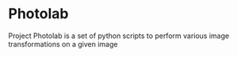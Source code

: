 # Photolab
Project Photolab is a set of python scripts to perform various image transformations  on a given image

